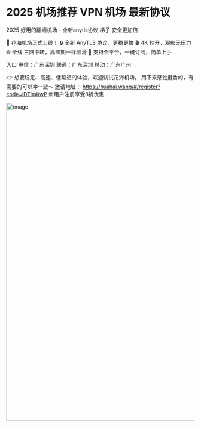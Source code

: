 # 2025 机场推荐 VPN 机场  最新协议



2025 好用的翻墙机场 - 全新anytls协议 梯子  安全更加倍

 
🚀 花海机场正式上线！
🔒 全新 AnyTLS 协议，更稳更快
🎬 4K 秒开，观影无压力
🌐 全线 三网中转，高峰期一样顺滑
📱 支持全平台，一键订阅，简单上手

入口
电信：广东深圳
联通：广东深圳
移动：广东广州


👉 想要稳定、高速、低延迟的体验，欢迎试试花海机场。    用下来感觉挺香的，有需要的可以冲一波～  邀请地址：  https://huahai.wang/#/register?code=lDTlmKwP   新用户注册享受8折优惠

<img width="1716" height="852" alt="image" src="https://github.com/user-attachments/assets/62057174-bcdf-40d2-9ab6-fe8e1b999c38" />
